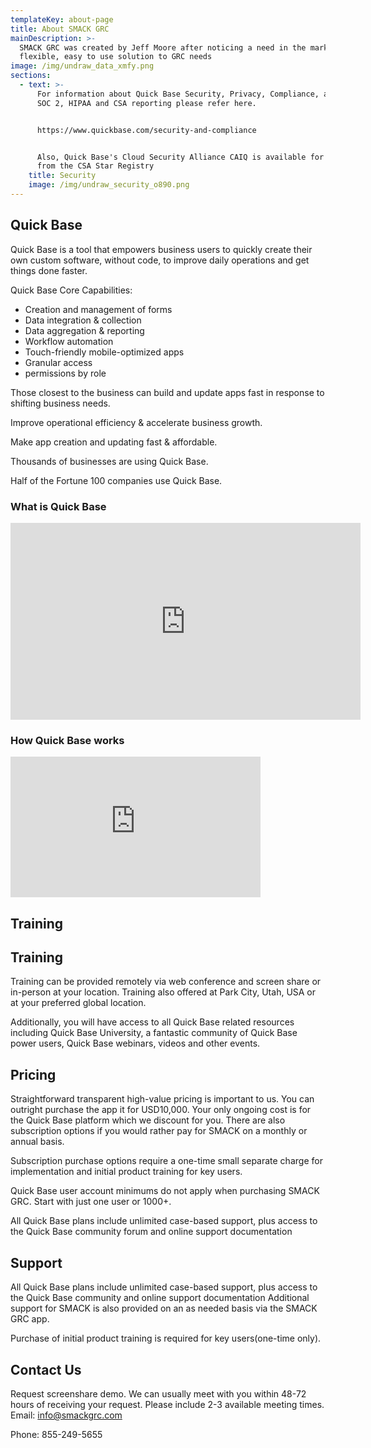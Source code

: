 ```yaml
---
templateKey: about-page
title: About SMACK GRC
mainDescription: >-
  SMACK GRC was created by Jeff Moore after noticing a need in the market for a
  flexible, easy to use solution to GRC needs
image: /img/undraw_data_xmfy.png
sections:
  - text: >-
      For information about Quick Base Security, Privacy, Compliance, and SOC 1,
      SOC 2, HIPAA and CSA reporting please refer here.


      https://www.quickbase.com/security-and-compliance


      Also, Quick Base's Cloud Security Alliance CAIQ is available for download
      from the CSA Star Registry
    title: Security
    image: /img/undraw_security_o890.png
---
```

## Quick Base

Quick Base is a tool that empowers business users to quickly create their own custom software, without code, to improve daily operations and get things done faster. 

Quick Base Core Capabilities:

* Creation and management of forms
* Data integration & collection
* Data aggregation & reporting
* Workflow automation
* Touch-friendly mobile-optimized apps
* Granular access
* permissions by role

Those closest to the business can build and update apps fast in response to shifting business needs.

Improve operational efficiency & accelerate business growth.

Make app creation and updating fast & affordable.

Thousands of businesses are using Quick Base.

Half of the Fortune 100 companies use Quick Base. 

### What is Quick Base

<iframe width="560" height="315" src="https://www.youtube.com/embed/qTuKCkQ9z3w?rel=0" frameborder="0" allow="accelerometer; autoplay; encrypted-media; gyroscope; picture-in-picture" allowfullscreen></iframe>
 
### How Quick Base works

<iframe allowtransparency="true" title="Wistia video player" allowFullscreen frameborder="0" scrolling="no" class="wistia_embed" name="wistia_embed" src="https://fast.wistia.net/embed/iframe/aj8e4qjeim" width="400" height="225"></iframe>
 
 
## Training

## Training

Training can be provided remotely via web conference and screen share or in-person at your location. Training also offered at Park City, Utah, USA or at your preferred global location. 

Additionally, you will have access to all Quick Base related resources including Quick Base University, a fantastic community of Quick Base power users, Quick Base webinars, videos and other events. 

## Pricing

Straightforward transparent high-value pricing is important to us. You can outright purchase the app it for USD10,000. Your only ongoing cost is for the Quick Base platform which we discount for you. There are also subscription options if you would rather pay for SMACK on a monthly or annual basis. 

Subscription purchase options require a one-time small separate charge for implementation and initial product training for key users.

Quick Base user account minimums do not apply when purchasing SMACK GRC. Start with just one user or 1000+.

All Quick Base plans include unlimited case-based support, plus access to the Quick Base community forum and online support documentation

## Support

All Quick Base plans include unlimited case-based support, plus access to the Quick Base community and online support documentation
Additional support for SMACK is also provided on an as needed basis via the SMACK GRC app. 

Purchase of initial product training is required for key users(one-time only).

## Contact Us

Request screenshare demo. We can usually meet with you within 48-72 hours of receiving your request. Please include 2-3 available meeting times. 
Email: info@smackgrc.com

Phone: 855-249-5655
